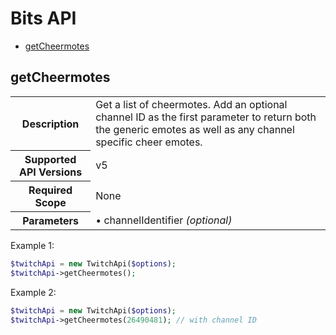 # Bits API

- [getCheermotes](#getcheermotes)

## getCheermotes

<table>
    <tr>
    	<th>Description</th>
    	<td>Get a list of cheermotes. Add an optional channel ID as the first parameter to return both the generic emotes as well as any channel specific cheer emotes.</td>
    </tr>
    <tr>
    	<th>Supported API Versions</th>
    	<td>v5</td>
    </tr>
    <tr>
    	<th>Required Scope</th>
    	<td>None</td>
    </tr>
    <tr>
    	<th>Parameters</th>
    	<td>&bull; channelIdentifier <i>(optional)</i></td>
    </tr>
</table>

Example 1:

```php
$twitchApi = new TwitchApi($options);
$twitchApi->getCheermotes();
```

Example 2:

```php
$twitchApi = new TwitchApi($options);
$twitchApi->getCheermotes(26490481); // with channel ID
```
